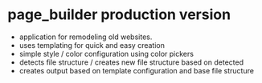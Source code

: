 # page_builder production version

- application for remodeling old websites.
- uses templating for quick and easy creation
- simple style / color configuration using color pickers
- detects file structure / creates new file structure based on detected
- creates output based on template configuration and base file structure
